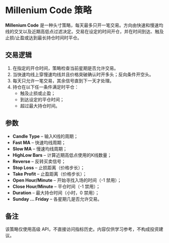 # Millenium Code 策略

**Millenium Code** 是一种头寸策略，每天最多只开一笔交易。方向由快速和慢速均线的交叉以及近期高低点过滤决定。交易在设定的时间开仓，并在时间到达、触及止损/止盈或达到最长持仓时间时平仓。

## 交易逻辑

1. 在指定的开仓时间，策略检查当前星期是否允许交易。
2. 当快速均线上穿慢速均线并且价格突破确认时开多头；反向条件开空头。
3. 每天只允许一笔交易，其余信号直到下一天才处理。
4. 持仓在以下任一条件满足时平仓：
   - 触及止损或止盈；
   - 到达设定的平仓时间；
   - 超过最大持仓时间。

## 参数

- **Candle Type** – 输入K线的周期；
- **Fast MA** – 快速均线周期；
- **Slow MA** – 慢速均线周期；
- **HighLow Bars** – 计算近期高低点使用的K线数量；
- **Reverse** – 反转买卖信号；
- **Stop Loss** – 止损距离（价格步长）；
- **Take Profit** – 止盈距离（价格步长）；
- **Open Hour/Minute** – 开始寻找入场的时间（-1 禁用）；
- **Close Hour/Minute** – 平仓时间（-1 禁用）；
- **Duration** – 最大持仓时间（小时，0 禁用）；
- **Sunday ... Friday** – 各星期几是否允许交易。

## 备注

该策略仅使用高级 API，不直接访问指标历史。内容仅供学习参考，不构成投资建议。

